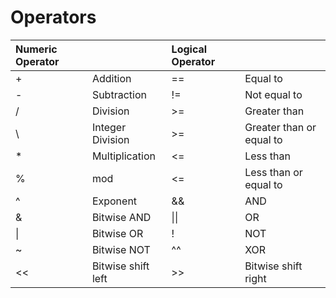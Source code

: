 # Operators

|Numeric Operator |			     | Logical Operator |                    |
|:------ |:--------------------- |:--------- |:------------------------- |
|+ 		 | Addition 			 | ==      	 | Equal to					 | 
|- 		 | Subtraction			 | != 		 | Not equal to				 |
|/ 		 | Division 			 | >= 		 | Greater than				 |
|\\ 	 | Integer Division 	 | >= 		 | Greater than or equal to  |
|* 		 | Multiplication 		 | <= 		 | Less than 				 |
|% 		 | mod 					 | <= 		 | Less than or equal to 	 |
|^ 		 | Exponent 			 | && 		 | AND 						 |
|& 		 | Bitwise AND 			 | \|\| 	 | OR 						 |
| \| 	 | Bitwise OR 			 | ! 		 | NOT 						 |
|~ 		 | Bitwise NOT 			 | ^^ 		 | XOR 						 |
|<< 	 | Bitwise shift left 	 | >> 		 | Bitwise shift right 		 |